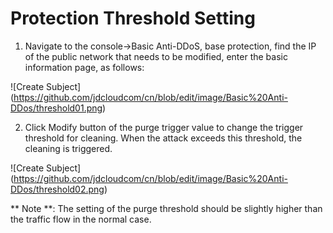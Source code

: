 # Protection Threshold Setting

1. Navigate to the console->Basic Anti-DDoS, base protection, find the IP of the public network that needs to be modified, enter the basic information page, as follows:

![Create Subject] (https://github.com/jdcloudcom/cn/blob/edit/image/Basic%20Anti-DDos/threshold01.png)

2. Click Modify button of the purge trigger value to change the trigger threshold for cleaning. When the attack exceeds this threshold, the cleaning is triggered.

![Create Subject] (https://github.com/jdcloudcom/cn/blob/edit/image/Basic%20Anti-DDos/threshold02.png)

** Note **: The setting of the purge threshold should be slightly higher than the traffic flow in the normal case.
